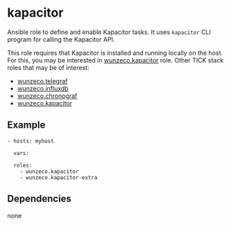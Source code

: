 kapacitor
==============

Ansible role to define and enable Kapacitor tasks. It uses `kapacitor` CLI 
program for calling the Kapacitor API.

This role requires that Kapacitor is installed and running locally on the host. 
For this, you may be interested in [wunzeco.kapacitor] role. Other TICK stack 
roles that may be of interest:
- [wunzeco.telegraf]
- [wunzeco.influxdb]
- [wunzeco.chronograf]
- [wunzeco.kapacitor]


## Example

```
- hosts: myhost

  vars:
    
  roles:
    - wunzeco.kapacitor
    - wunzeco.kapacitor-extra
```


## Dependencies

none


[wunzeco.telegraf]: https://github.com/wunzeco/ansible-telegraf
[wunzeco.influxdb]: https://github.com/wunzeco/ansible-influxdb
[wunzeco.chronograf]: https://github.com/wunzeco/ansible-chronograf
[wunzeco.kapacitor]: https://github.com/wunzeco/ansible-kapacitor
